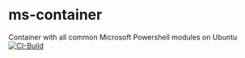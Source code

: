 # ms-container
Container with all common Microsoft Powershell modules on Ubuntu
[![CI-Build](https://github.com/RikMerkens/ms-container/actions/workflows/docker-publish.yml/badge.svg?event=schedule)](https://github.com/RikMerkens/ms-container/actions/workflows/docker-publish.yml)

